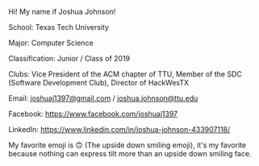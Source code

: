Hi! My name if Joshua Johnson!

School: Texas Tech University

Major: Computer Science

Classification: Junior / Class of 2019

Clubs: Vice President of the ACM chapter of TTU, Member of the SDC (Software Development Club), Director of HackWesTX

Email: joshuaj1397@gmail.com / joshua.johnson@ttu.edu

Facebook: https://www.facebook.com/joshuaj1397

LinkedIn: https://www.linkedin.com/in/joshua-johnson-433907118/

My favorite emoji is 🙃 (The upside down smiling emoji), it's my favorite because nothing can express tilt more than an upside down smiling face.
